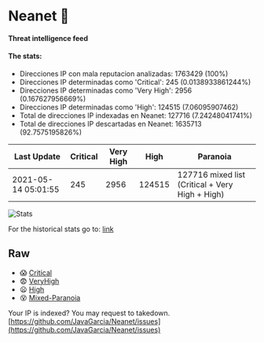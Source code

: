 # Neanet :hocho:
#### Threat intelligence feed
#### The stats:

- Direcciones IP con mala reputacion analizadas: 1763429 (100%)
- Direcciones IP determinadas como 'Critical':  245 (0.0138933861244%)
- Direcciones IP determinadas como 'Very High':  2956 (0.167627956669%)
- Direcciones IP determinadas como 'High':  124515 (7.06095907462)
- Total de direcciones IP indexadas en Neanet:  127716 (7.24248041741%)
- Total de direcciones IP descartadas en Neanet:  1635713 (92.7575195826%)

| Last Update | Critical | Very High | High | Paranoia |
| --- | --- | --- | --- | --- |
| 2021-05-14 05:01:55 | 245 | 2956 | 124515 | 127716 mixed list (Critical + Very High + High)|

![Stats](https://docs.google.com/spreadsheets/d/e/2PACX-1vSnaNMIXVabIpDJjufMlzH7poXnshF3mgd8Is1g9ytUEzVsP5my4Trn8f-xkoLLQ38xpL3HtmUexLo6/pubchart?oid=501124687&format=image)

For the historical stats go to: [link](/stats.csv)
## Raw
- :scream: [Critical](https://raw.githubusercontent.com/JavaGarcia/Neanet/master/blacklists/neanet_critical.txt)
- :fearful: [VeryHigh](https://raw.githubusercontent.com/JavaGarcia/Neanet/master/blacklists/neanet_veryHigh.txtt)
- :frowning: [High](https://raw.githubusercontent.com/JavaGarcia/Neanet/master/blacklists/neanet_high.txt)
- :dizzy_face: [Mixed-Paranoia](https://raw.githubusercontent.com/JavaGarcia/Neanet/master/blacklists/neanet_all.txt)


Your IP is indexed? You may request to takedown. [https://github.com/JavaGarcia/Neanet/issues](https://github.com/JavaGarcia/Neanet/issues)














































































































































































































































































































































































































































































































































































































































































































































































































































































































































































































































































































































































































































































































































































































































































































































































































































































































































































































































































































































































































































































































































































































































































































































































































































































































































































































































































































































































































































































































































































































































































































































































































































































































































































































































































































































































































































































































































































































































































































































































































































































































































































































































































































































































































































































































































































































































































































































































































































































































































































































































































































































































































































































































































































































































































































































































































































































































































































































































































































































































































































































































































































































































































































































































































































































































































